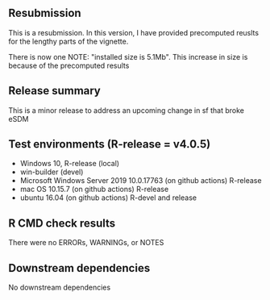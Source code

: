 ## Resubmission
This is a resubmission. In this version, I have provided precomputed reuslts for the lengthy parts of the vignette.

There is now one NOTE: "installed size is 5.1Mb". This increase in size is because of the precomputed results

## Release summary
This is a minor release to address an upcoming change in sf that broke eSDM

## Test environments (R-release = v4.0.5)
* Windows 10, R-release (local)
* win-builder (devel)
* Microsoft Windows Server 2019 10.0.17763 (on github actions) R-release
* mac OS 10.15.7 (on github actions) R-release
* ubuntu 16.04 (on github actions) R-devel and release

## R CMD check results
There were no ERRORs, WARNINGs, or NOTES

## Downstream dependencies
No downstream dependencies
